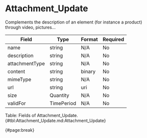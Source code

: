<!--
    ATTENTION: This file was generated via gradle!
               Do NOT manually edit this file! Any such changes will be overwritten!
-->

# Attachment_Update

Complements the description of an element (for instance a product) through video, pictures...

| Field | Type | Format | Required |
| ------- | ------- | ------- | --- |
| name | string | N/A | No |
| description | string | N/A | No |
| attachmentType | string | N/A | No |
| content | string | binary | No |
| mimeType | string | N/A | No |
| url | string | uri | No |
| size | Quantity | N/A | No |
| validFor | TimePeriod | N/A | No |

Table: Fields of Attachment_Update. {#tbl:Attachment_Update.md:Attachment_Update}

{#page:break}
